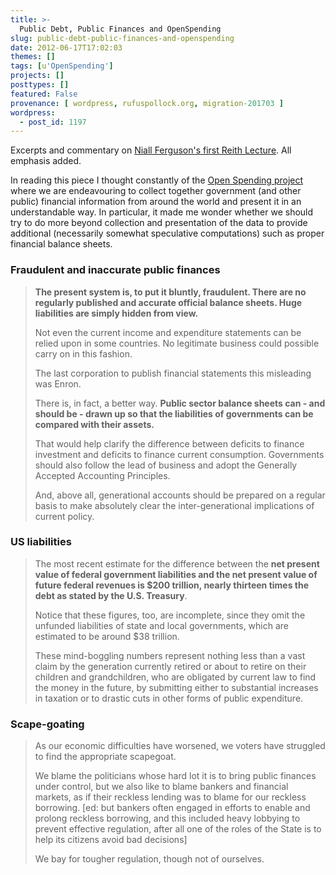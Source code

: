 ```yaml
---
title: >-
  Public Debt, Public Finances and OpenSpending
slug: public-debt-public-finances-and-openspending
date: 2012-06-17T17:02:03
themes: []
tags: [u'OpenSpending']
projects: []
posttypes: []
featured: False
provenance: [ wordpress, rufuspollock.org, migration-201703 ]
wordpress:
  - post_id: 1197
---
```


Excerpts and commentary on [Niall Ferguson's first Reith Lecture](http://www.bbc.co.uk/news/world-18456131). All emphasis added.

In reading this piece I thought constantly of the [Open Spending project][openspending] where we are endeavouring to collect together government (and other public) financial information from around the world and present it in an understandable way. In particular, it made me wonder whether we should try to do more beyond collection and presentation of the data to provide additional (necessarily somewhat speculative computations) such as proper financial balance sheets.

[openspending]: http://openspending.org/

### Fraudulent and inaccurate public finances

> **The present system is, to put it bluntly, fraudulent. There are no regularly published and accurate official balance sheets. Huge liabilities are simply hidden from view.**
>
> Not even the current income and expenditure statements can be relied upon in some countries. No legitimate business could possible carry on in this fashion.
> 
> The last corporation to publish financial statements this misleading was Enron.
>
> There is, in fact, a better way. **Public sector balance sheets can - and should be - drawn up so that the liabilities of governments can be compared with their assets.**
>
> That would help clarify the difference between deficits to finance investment and deficits to finance current consumption. Governments should also follow the lead of business and adopt the Generally Accepted Accounting Principles.
>
> And, above all, generational accounts should be prepared on a regular basis to make absolutely clear the inter-generational implications of current policy.

### US liabilities

> The most recent estimate for the difference between the **net present value of federal government liabilities and the net present value of future federal revenues is $200 trillion, nearly thirteen times the debt as stated by the U.S. Treasury**.
>
> Notice that these figures, too, are incomplete, since they omit the unfunded liabilities of state and local governments, which are estimated to be around $38 trillion.
>
> These mind-boggling numbers represent nothing less than a vast claim by the generation currently retired or about to retire on their children and grandchildren, who are obligated by current law to find the money in the future, by submitting either to substantial increases in taxation or to drastic cuts in other forms of public expenditure.

### Scape-goating

> As our economic difficulties have worsened, we voters have struggled to find the appropriate scapegoat.
>
>We blame the politicians whose hard lot it is to bring public finances under control, but we also like to blame bankers and financial markets, as if their reckless lending was to blame for our reckless borrowing. [ed: but bankers often engaged in efforts to enable and prolong reckless borrowing, and this included heavy lobbying to prevent effective regulation, after all one of the roles of the State is to help its citizens avoid bad decisions]
>
> We bay for tougher regulation, though not of ourselves.

